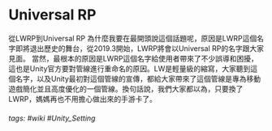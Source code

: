 Universal RP
===

從LWRP到Universal RP
為什麼我要在最開頭說這個話題呢，原因是LWRP這個名字即將退出歷史的舞台，從2019.3開始，LWRP將會以Universal RP的名字跟大家見面。
當然，最根本的原因是LWRP這個名字給使用者帶來了不少誤導和困擾，這也是Unity官方要對管線進行重命名的原因。LW是輕量級的縮寫，大家聽到這個名字，以及Unity最初對這個管線的宣傳，都給大家帶來了這個管線是專為移動遊戲簡化並且高度優化的一個管線。換句話說，我們大家都以為，只要換了LWRP，媽媽再也不用擔心做出來的手游卡了。

###### tags: #wiki #Unity_Setting